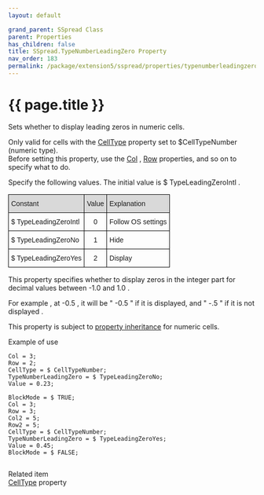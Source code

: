 ```yaml
---
layout: default

grand_parent: SSpread Class
parent: Properties
has_children: false
title: SSpread.TypeNumberLeadingZero Property
nav_order: 183
permalink: /package/extension5/sspread/properties/typenumberleadingzero
---
```

# {{ page.title }}

Sets whether to display leading zeros in numeric cells.

Only valid for cells with the <a href="/package/extension5/sspread/properties/celltype">CellType</a> property set to $CellTypeNumber (numeric type).
<br>Before setting this property, use the <a href="/package/extension5/sspread/properties/col">Col</a> , <a href="/package/extension5/sspread/properties/row">Row</a> properties, and so on to specify what to do.

Specify the following values. The initial value is $ TypeLeadingZeroIntl .

<style type="text/css">
.tg  {border-collapse:collapse;border-spacing:0;}
.tg td{border-color:black;border-style:solid;border-width:1px;font-family:Arial, sans-serif;font-size:14px;
  overflow:hidden;padding:10px 5px;word-break:normal;}
.tg th{border-color:black;border-style:solid;border-width:1px;font-family:Arial, sans-serif;font-size:14px;
  font-weight:normal;overflow:hidden;padding:10px 5px;word-break:normal;}
.tg .tg-baqh{text-align:center;vertical-align:top}
.tg .tg-xt05{background-color:#D9D9D9;text-align:left;vertical-align:top}
.tg .tg-2m49{background-color:#D9D9D9;text-align:center;vertical-align:top}
.tg .tg-0lax{text-align:left;vertical-align:top}
</style>
<table class="tg">
<thead>
  <tr>
    <th class="tg-xt05">Constant</th>
    <th class="tg-2m49">Value</th>
    <th class="tg-xt05">Explanation</th>
  </tr>
</thead>
<tbody>
  <tr>
    <td class="tg-0lax">$ TypeLeadingZeroIntl</td>
    <td class="tg-baqh">0</td>
    <td class="tg-0lax">Follow OS settings</td>
  </tr>
  <tr>
    <td class="tg-0lax">$ TypeLeadingZeroNo</td>
    <td class="tg-baqh">1</td>
    <td class="tg-0lax">Hide</td>
  </tr>
  <tr>
    <td class="tg-0lax">$ TypeLeadingZeroYes</td>
    <td class="tg-baqh">2</td>
    <td class="tg-0lax">Display</td>
  </tr>
</tbody>
</table>

This property specifies whether to display zeros in the integer part for decimal values ​​between -1.0 and 1.0 .

For example , at -0.5 , it will be " -0.5 " if it is displayed, and " -.5 " if it is not displayed .

This property is subject to <a href="/package/extension5/sspread/properties/celltype#property-inheritance-for-each-cell-data-type">property inheritance</a> for numeric cells.

Example of use
```
Col = 3;
Row = 2;
CellType = $ CellTypeNumber;
TypeNumberLeadingZero = $ TypeLeadingZeroNo;
Value = 0.23;
 
BlockMode = $ TRUE;
Col = 3;
Row = 3;
Col2 = 5;
Row2 = 5;
CellType = $ CellTypeNumber;
TypeNumberLeadingZero = $ TypeLeadingZeroYes;
Value = 0.45;
BlockMode = $ FALSE;
 
```

Related item<br>
<a href="/package/extension5/sspread/properties/celltype">CellType</a>  property